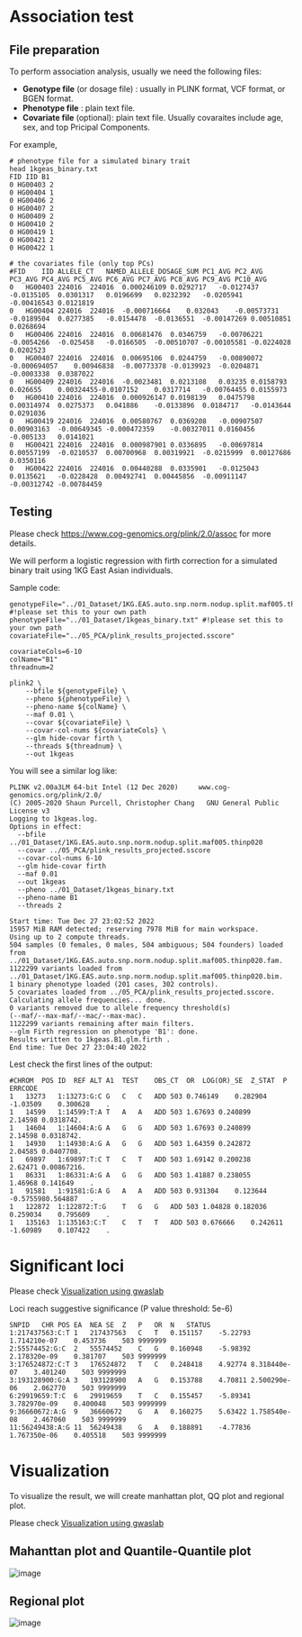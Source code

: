 # Association test

## File preparation
To perform association analysis, usually we need the following files:

- **Genotype file** (or dosage file) : usually in PLINK format, VCF format, or BGEN format.
- **Phenotype file** : plain text file.
- **Covariate file** (optional): plain text file. Usually covaraites include age, sex, and top Pricipal Components. 

For example,

```
# phenotype file for a simulated binary trait
head 1kgeas_binary.txt 
FID IID B1
0 HG00403 2 
0 HG00404 1 
0 HG00406 2 
0 HG00407 2 
0 HG00409 2 
0 HG00410 2 
0 HG00419 1 
0 HG00421 2 
0 HG00422 1

# the covariates file (only top PCs)
#FID	IID	ALLELE_CT	NAMED_ALLELE_DOSAGE_SUM	PC1_AVG	PC2_AVG	PC3_AVG	PC4_AVG	PC5_AVG	PC6_AVG	PC7_AVG	PC8_AVG	PC9_AVG	PC10_AVG
0	HG00403	224016	224016	0.000246109	0.0292717	-0.0127437	-0.0135105	0.0301317	0.0196699	0.0232392	-0.0205941	-0.00416543	0.0121819
0	HG00404	224016	224016	-0.000716664	0.032043	-0.00573731	-0.0189504	0.0277385	-0.0154478	-0.0136551	-0.00147269	0.00510851	0.0268694
0	HG00406	224016	224016	0.00681476	0.0346759	-0.00706221	-0.0054266	-0.025458	-0.0166505	-0.00510707	-0.00105581	-0.0224028	0.0202523
0	HG00407	224016	224016	0.00695106	0.0244759	-0.00890072	-0.000694057	0.00946838	-0.00773378	-0.0139923	-0.0204871	-0.0003338	0.0387022
0	HG00409	224016	224016	-0.0023481	0.0213108	0.03235	0.0158793	0.026655	0.00324455-0.0107152	0.0317714	-0.00764455	0.0155973
0	HG00410	224016	224016	0.000926147	0.0198139	0.0475798	0.00314974	0.0275373	0.041886	-0.0133896	0.0184717	-0.0143644	0.0291036
0	HG00419	224016	224016	0.00580767	0.0369208	-0.00907507	0.00903163	-0.00649345	-0.000472359	-0.00327011	0.0160456	-0.005133	0.0141021
0	HG00421	224016	224016	0.000987901	0.0336895	-0.00697814	0.00557199	-0.0210537	0.00700968	0.00319921	-0.0215999	0.00127686	0.0350116
0	HG00422	224016	224016	0.00440288	0.0335901	-0.0125043	0.0135621	-0.0228428	0.00492741	0.00445856	-0.00911147	-0.00312742	-0.00784459
```

## Testing

Please check https://www.cog-genomics.org/plink/2.0/assoc for more details.

We will perform a logistic regression with firth correction for a simulated binary trait using 1KG East Asian individuals.

Sample code:

```
genotypeFile="../01_Dataset/1KG.EAS.auto.snp.norm.nodup.split.maf005.thinp020"  #!please set this to your own path
phenotypeFile="../01_Dataset/1kgeas_binary.txt" #!please set this to your own path
covariateFile="../05_PCA/plink_results_projected.sscore"

covariateCols=6-10
colName="B1"
threadnum=2

plink2 \
	--bfile ${genotypeFile} \
	--pheno ${phenotypeFile} \
	--pheno-name ${colName} \
	--maf 0.01 \
	--covar ${covariateFile} \
	--covar-col-nums ${covariateCols} \
	--glm hide-covar firth \
	--threads ${threadnum} \
	--out 1kgeas
```

You will see a similar log like:

```
PLINK v2.00a3LM 64-bit Intel (12 Dec 2020)     www.cog-genomics.org/plink/2.0/
(C) 2005-2020 Shaun Purcell, Christopher Chang   GNU General Public License v3
Logging to 1kgeas.log.
Options in effect:
  --bfile ../01_Dataset/1KG.EAS.auto.snp.norm.nodup.split.maf005.thinp020
  --covar ../05_PCA/plink_results_projected.sscore
  --covar-col-nums 6-10
  --glm hide-covar firth
  --maf 0.01
  --out 1kgeas
  --pheno ../01_Dataset/1kgeas_binary.txt
  --pheno-name B1
  --threads 2

Start time: Tue Dec 27 23:02:52 2022
15957 MiB RAM detected; reserving 7978 MiB for main workspace.
Using up to 2 compute threads.
504 samples (0 females, 0 males, 504 ambiguous; 504 founders) loaded from
../01_Dataset/1KG.EAS.auto.snp.norm.nodup.split.maf005.thinp020.fam.
1122299 variants loaded from
../01_Dataset/1KG.EAS.auto.snp.norm.nodup.split.maf005.thinp020.bim.
1 binary phenotype loaded (201 cases, 302 controls).
5 covariates loaded from ../05_PCA/plink_results_projected.sscore.
Calculating allele frequencies... done.
0 variants removed due to allele frequency threshold(s)
(--maf/--max-maf/--mac/--max-mac).
1122299 variants remaining after main filters.
--glm Firth regression on phenotype 'B1': done.
Results written to 1kgeas.B1.glm.firth .
End time: Tue Dec 27 23:04:40 2022
```

Lest check the first lines of the output:
```
#CHROM	POS	ID	REF	ALT	A1	TEST	OBS_CT	OR	LOG(OR)_SE	Z_STAT	P	ERRCODE
1	13273	1:13273:G:C	G	C	C	ADD	503	0.746149	0.282904	-1.03509	0.300628	.
1	14599	1:14599:T:A	T	A	A	ADD	503	1.67693	0.240899	2.14598	0.0318742.
1	14604	1:14604:A:G	A	G	G	ADD	503	1.67693	0.240899	2.14598	0.0318742.
1	14930	1:14930:A:G	A	G	G	ADD	503	1.64359	0.242872	2.04585	0.0407708.
1	69897	1:69897:T:C	T	C	T	ADD	503	1.69142	0.200238	2.62471	0.00867216.
1	86331	1:86331:A:G	A	G	G	ADD	503	1.41887	0.238055	1.46968	0.141649	.
1	91581	1:91581:G:A	G	A	A	ADD	503	0.931304	0.123644	-0.5755980.564887	.
1	122872	1:122872:T:G	T	G	G	ADD	503	1.04828	0.182036	0.259034	0.795609	.
1	135163	1:135163:C:T	C	T	T	ADD	503	0.676666	0.242611	-1.60989	0.107422	.
```

# Significant loci

Please check [Visualization using gwaslab](https://cloufield.github.io/GWASTutorial/Visualization/)

Loci reach suggestive significance (P value threshold: 5e-6)
```
SNPID	CHR	POS	EA	NEA	SE	Z	P	OR	N	STATUS
1:217437563:C:T	1	217437563	C	T	0.151157	-5.22793	1.714210e-07	0.453736	503	9999999
2:55574452:G:C	2	55574452	C	G	0.160948	-5.98392	2.178320e-09	0.381707	503	9999999
3:176524872:C:T	3	176524872	T	C	0.248418	4.92774	8.318440e-07	3.401240	503	9999999
3:193128900:G:A	3	193128900	A	G	0.153788	4.70811	2.500290e-06	2.062770	503	9999999
6:29919659:T:C	6	29919659	T	C	0.155457	-5.89341	3.782970e-09	0.400048	503	9999999
9:36660672:A:G	9	36660672	G	A	0.160275	5.63422	1.758540e-08	2.467060	503	9999999
11:56249438:A:G	11	56249438	G	A	0.188891	-4.77836	1.767350e-06	0.405518	503	9999999
```

# Visualization
To visualize the result, we will create manhattan plot, QQ plot and regional plot.

Please check [Visualization using gwaslab](https://cloufield.github.io/GWASTutorial/Visualization/)

## Mahanttan plot and Quantile-Quantile plot
![image](https://user-images.githubusercontent.com/40289485/209681591-dc691764-7346-4936-80b4-528bc425a61e.png)

## Regional plot
![image](https://user-images.githubusercontent.com/40289485/209681608-3973c546-ad52-4d77-a3a1-a1c60a7a0a97.png)

